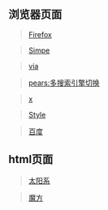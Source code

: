 ## 浏览器页面
>[Firefox](./firefox.html)

>[Simpe](./simple.html)

>[via](./via.html)

>[pears:多搜索引擎切换](./pears/index.html)

>[x](./x.html)

>[Style](./style.html)

>[百度](./baidu.html)

## html页面
>[太阳系](./solar.html)

>[魔方](./cube/index.html)